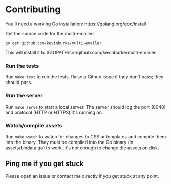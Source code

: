 # Contributing

You'll need a working Go installation: https://golang.org/doc/install

Get the source code for the multi-emailer:

```
go get github.com/kevinburke/multi-emailer
```

This will install it to $GOPATH/src/github.com/kevinburke/multi-emailer.

### Run the tests

Run `make test` to run the tests. Raise a Github issue if they don't pass; they
should pass.

### Run the server

Run `make serve` to start a local server. The server should log the port (8048)
and protocol (HTTP or HTTPS) it's running on.

### Watch/compile assets

Run `make watch` to watch for changes to CSS or templates and compile them into
the binary. They must be compiled into the Go binary (in assets/bindata.go) to
work, it's not enough to change the assets on disk.

## Ping me if you get stuck

Please open an issue or contact me directly if you get stuck at any point.
